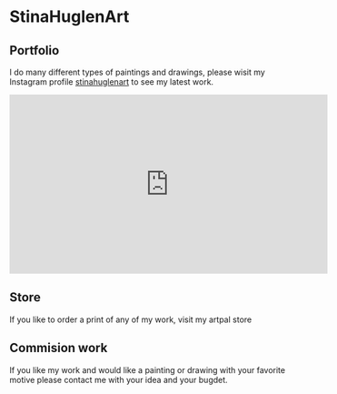 # StinaHuglenArt

## Portfolio
I do many different types of paintings and drawings, please wisit my Instagram profile [stinahuglenart](https://www.instagram.com/stinahuglenart/) to see my latest work.
<iframe width="560" height="315" src="https://www.instagram.com/stinahuglenart/" title="Instagram" frameborder="0" allow="accelerometer; autoplay; clipboard-write; encrypted-media; gyroscope; picture-in-picture" allowfullscreen></iframe>

## Store
If you like to order a print of any of my work, visit my artpal store

## Commision work
If you like my work and would like a painting or drawing with your favorite motive please contact me with your idea and your bugdet.
